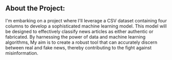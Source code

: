 ## About the Project: 
I'm embarking on a project where I'll leverage a CSV dataset containing four columns to develop a sophisticated machine learning model. This model will be designed to effectively classify news articles as either authentic or fabricated. By harnessing the power of data and machine learning algorithms, My aim is to create a robust tool that can accurately discern between real and fake news, thereby contributing to the fight against misinformation.
 

